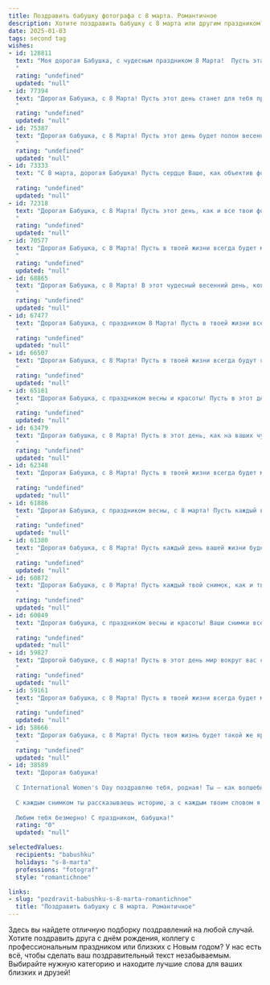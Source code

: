 ```yaml
---
title: Поздравить бабушку фотографа с 8 марта. Романтичное
description: Хотите поздравить бабушку с 8 марта или другим праздником? Наш ИИ создаст незабываемое поздравление, а вы обязательно выделитесь среди других.  
date: 2025-01-03
tags: second tag
wishes:
- id: 128811
  text: "Моя дорогая Бабушка, с чудесным праздником 8 Марта!  Пусть эта весна наполнит твою жизнь яркими красками, как твои лучшие фотографии.  Твой талант фотографа – это дар видеть красоту в каждом мгновении, и ты умеешь запечатлеть её так, чтобы она оставалась с нами навсегда.  Желаю тебе здоровья, счастья, любви и вдохновения на долгие-долгие годы!  Пусть каждый день будет полон света, радости и нежности, как твои самые лучшие снимки.
  "
  rating: "undefined"
  updated: "null"
- id: 77394
  text: "Дорогая Бабушка, с 8 Марта! Пусть этот день станет для тебя прекрасной весенней сказкой, полной ярких эмоций и нежных чувств. Твоя любовь и забота – лучшие снимки, которые ты даришь нам, как талантливый фотограф, запечатлевая наши самые счастливые моменты. Желаю тебе море цветов, тепла и радости, и пусть твоя жизнь всегда будет яркой, как фотографии, которые ты создаешь!
  "
  rating: "undefined"
  updated: "null"
- id: 75387
  text: "Дорогая бабушка, с 8 Марта! Пусть этот день будет полон весеннего тепла, нежной радости и прекрасных мгновений. Хочу пожелать тебе, чтобы твоя жизнь, подобно твоим фотографиям, была полна ярких красок, красивых моментов и трогательных деталей. Люблю тебя!
  "
  rating: "undefined"
  updated: "null"
- id: 73333
  text: "С 8 марта, дорогая Бабушка! Пусть сердце Ваше, как объектив фотокамеры, всегда направлено на самые светлые мгновения жизни, а душа сохраняет тепло и красоту, достойные самых прекрасных снимков.
  "
  rating: "undefined"
  updated: "null"
- id: 72318
  text: "Дорогая Бабушка, с 8 Марта! Пусть этот день, как и все твои фотографии, будет полон ярких красок, позитива и любви. Пусть каждая твоя улыбка сияет ярче, чем самая удачная фотовспышка!
  "
  rating: "undefined"
  updated: "null"
- id: 70577
  text: "Дорогая Бабушка, с 8 Марта! Пусть в твоей жизни всегда будет место для ярких мгновений, которые ты, как истинный фотограф, умеешь так мастерски ловить и хранить в памяти. Желаю тебе безграничного счастья, крепкого здоровья и вдохновения на новые шедевры!
  "
  rating: "undefined"
  updated: "null"
- id: 68865
  text: "Дорогая Бабушка, с 8 Марта! В этот чудесный весенний день, когда мир наполняется светом и нежностью, я хочу пожелать Вам, как талантливому фотографу, чтобы Ваш объектив всегда ловил самые яркие моменты жизни, а каждая фотография была пронизана Вашей любовью и теплотой. Пусть Ваша душа, как и Ваши снимки, остаются полными красоты и вдохновения!
  "
  rating: "undefined"
  updated: "null"
- id: 67477
  text: "Дорогая Бабушка, с праздником 8 Марта! Пусть в твоей жизни всегда будет место для прекрасных кадров, которые ты сама создаешь, как талантливый фотограф. Пусть каждый день будет полон любви, света и вдохновения, как твои снимки!
  "
  rating: "undefined"
  updated: "null"
- id: 66507
  text: "Дорогая Бабушка, с 8 Марта! Пусть в твоей жизни всегда будут яркие кадры, полные любви и счастья, как те, что ты запечатлеваешь своей фотокамерой.  Ты - наша муза, и мы  бесконечно  благодарны за  твоё  творчество и теплоту.
  "
  rating: "undefined"
  updated: "null"
- id: 65181
  text: "Дорогая Бабушка, с праздником весны и красоты! Пусть в этот день ваши объективы улавливают только самые яркие моменты, а сердце наполняется нежностью и счастьем.
  "
  rating: "undefined"
  updated: "null"
- id: 63479
  text: "Дорогая бабушка, с 8 Марта! Пусть в этот день, как на ваших чудесных фотографиях, жизнь будет наполнена яркими красками, теплыми улыбками и нежной любовью.
  "
  rating: "undefined"
  updated: "null"
- id: 62348
  text: "Дорогая Бабушка, с 8 Марта! Пусть в твоей жизни всегда будет место для новых творческих идей, ярких кадров и светлых моментов, как на твоих чудесных фотографиях.  Ты - настоящая муза, вдохновляющая всех вокруг своей красотой и талантом!
  "
  rating: "undefined"
  updated: "null"
- id: 61886
  text: "Дорогая Бабушка, с праздником весны, с 8 марта! Пусть каждый ваш снимок, подобно весеннему цветку, будет полон ярких красок, радости и любви. Желаю вам счастья, здоровья и, конечно же, вдохновения для новых творческих шедевров!
  "
  rating: "undefined"
  updated: "null"
- id: 61380
  text: "Дорогая бабушка, с 8 Марта! Пусть каждый день вашей жизни будет наполнен теплом, светом и красотой, как ваши фотографии. Желаю вам любви, здоровья, вдохновения и бесконечного счастья!
  "
  rating: "undefined"
  updated: "null"
- id: 60872
  text: "Дорогая Бабушка, с 8 Марта! Пусть каждый твой снимок, как и твоя жизнь, будет полон ярких красок, нежной любви и светлых эмоций!
  "
  rating: "undefined"
  updated: "null"
- id: 60049
  text: "Дорогая бабушка, с праздником весны и красоты! Ваши снимки всегда излучают свет и тепло, словно вы запечатлеваете на них не просто моменты, а настоящие чувства. Хочу пожелать вам, чтобы ваша жизнь была яркой, как снимки, которые вы делаете, и чтобы в ней всегда царила любовь и вдохновение. С 8 марта!
  "
  rating: "undefined"
  updated: "null"
- id: 59827
  text: "Дорогой бабушке, с 8 марта! Пусть в этот день мир вокруг вас станет таким же ярким и прекрасным, как ваши фотографии. Вы -  настоящий мастер своего дела,  а  каждая ваша работа  -  это  творение  искусства,  запечатлевающее  самые  трогательные  моменты  жизни.  Желаю  вам  ярких  идей,  неиссякаемой  энергии  и  счастья,  которое  будет  сиять  в  каждой  вашей  фотографии.
  "
  rating: "undefined"
  updated: "null"
- id: 59161
  text: "Дорогая бабушка, с 8 Марта! Пусть в твоей жизни всегда будет место для ярких кадров, запечатлевших самые счастливые моменты. Ты – наша талантливая фотограф, чьим объективом запечатлены самые трогательные и незабываемые мгновения нашей семейной истории. Желаю тебе, чтобы каждый день был полон вдохновения, любви и радости!
  "
  rating: "undefined"
  updated: "null"
- id: 58666
  text: "Дорогая бабушка, с 8 Марта! Пусть твоя жизнь будет такой же яркой и красивой, как фотографии, которые ты создаешь. Каждый снимок - это маленькая история, полная любви и тепла, как и твоя душа. Желаю тебе весеннего настроения, вдохновения и  нескончаемого потока  красоты, которую ты умеешь видеть во всем.
  "
  rating: "undefined"
  updated: "null"
- id: 38589
  text: "Дорогая бабушка!
  
  С International Women's Day поздравляю тебя, родная! Ты — как волшебный объектив, который запечатлевает самые яркие моменты нашей жизни. Твоя любовь и забота — это свет, который наполняет наш дом теплом и радостью.
  
  С каждым снимком ты рассказываешь историю, а с каждым твоим словом я ощущаю, как растёт в сердце любовь и восхищение. Пусть этот день будет полон ярких эмоций, как твои прекрасные фотографии, а жизнь — насыщенной и светлой, как самые тёплые воспоминания.
  
  Любим тебя безмерно! С праздником, бабушка!"
  rating: "0"
  updated: "null"

selectedValues:
  recipients: "babushku"
  holidays: "s-8-marta"
  professions: "fotograf"
  style: "romantichnoe"

links:
- slug: "pozdravit-babushku-s-8-marta-romantichnoe"
  title: "Поздравить бабушку с 8 марта. Романтичное"
---
```


Здесь вы найдете отличную подборку поздравлений на любой случай. 
Хотите поздравить друга с днём рождения, коллегу с профессиональным праздником или близких с Новым годом? У нас есть всё, чтобы сделать ваш поздравительный текст незабываемым. Выбирайте нужную категорию и находите лучшие слова для ваших близких и друзей!
